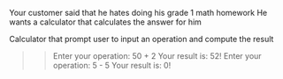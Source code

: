Your customer said that he hates doing his grade 1 math homework
He wants a calculator that calculates the answer for him

Calculator that prompt user to input an operation and compute the result

>> Enter your operation: 50 + 2
Your result is: 52!
>> Enter your operation: 5 - 5
Your result is: 0!